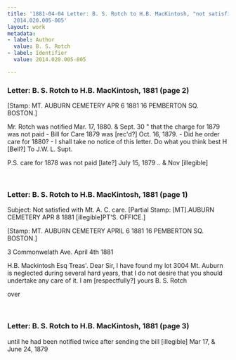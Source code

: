 ```yaml
---
title: '1881-04-04 Letter: B. S. Rotch to H.B. MacKintosh, "not satisfied with care,"
  2014.020.005-005'
layout: work
metadata:
- label: Author
  value: B. S. Rotch
- label: Identifier
  value: 2014.020.005-005

---
```

<div class="pages">
<div id="page-1484517">
<h3><a name="page-1484517">Letter: B. S. Rotch to H.B. MacKintosh, 1881 (page 2)</a></h3>
<div class="page-content">
<p>[Stamp: MT. AUBURN CEMETERY<span class='line-break'> </span>APR<span class='line-break'> </span>6<span class='line-break'> </span>1881<span class='line-break'> </span>16 PEMBERTON SQ. BOSTON.]</p>
<p>Mr. Rotch was notified<span class='line-break'> </span>Mar. 17, 1880. &amp;<span class='line-break'> </span>Sept. 30 " that<span class='line-break'> </span>the charge for 1879 was<span class='line-break'> </span>not paid - Bill for <span class='line-break'> </span>Care 1879 was [rec'd?]<span class='line-break'> </span>Oct. 16, 1879. - <span class='line-break'> </span>Did he order care <span class='line-break'> </span>for 1880? - I shall<span class='line-break'> </span>take no notice of this <span class='line-break'> </span>letter. Do what you <span class='line-break'> </span>think best<span class='line-break'> </span>H [Bell?]<span class='line-break'> </span>To J.W. L. Supt.</p>
<p>P.S. care for 1878 was not paid<span class='line-break'> </span>[late?] July 15, 1879 .. &amp; Nov [illegible]</p>
</div>
</div>
<br />
<div id="page-1484518">
<h3><a name="page-1484518">Letter: B. S. Rotch to H.B. MacKintosh, 1881 (page 1)</a></h3>
<div class="page-content">
<p>Subject: Not satisfied with Mt. A. C. care.<span class='line-break'> </span>[Partial Stamp: [MT].AUBURN CEMETERY<span class='line-break'> </span>APR<span class='line-break'> </span>8<span class='line-break'> </span>1881<span class='line-break'> </span>[illegible]PT'S. OFFICE.]</p>
<p>[Stamp: MT. AUBURN CEMETERY<span class='line-break'> </span>APRIL <span class='line-break'> </span>6<span class='line-break'> </span>1881<span class='line-break'> </span>16 PEMBERTON SQ. BOSTON.]</p>
<p>3 Commonwelath Ave.<span class='line-break'> </span>April 4th 1881</p>
<p>H.B. Mackintosh Esq<span class='line-break'> </span>Treas'.<span class='line-break'> </span>Dear Sir,<span class='line-break'> </span>I have found<span class='line-break'> </span>my lot 3004 Mt. Auburn is<span class='line-break'> </span>neglected during several hard years,<span class='line-break'> </span>that I do not desire that you should<span class='line-break'> </span>undertake any care of it.<span class='line-break'> </span>I am [respectfully?] yours<span class='line-break'> </span>B. S. Rotch</p>
<p>over</p>
</div>
</div>
<br />
<div id="page-1484519">
<h3><a name="page-1484519">Letter: B. S. Rotch to H.B. MacKintosh, 1881 (page 3)</a></h3>
<div class="page-content">
<p>until he had been<span class='line-break'> </span>notified twice after<span class='line-break'> </span>sending the bill <span class='line-break'></span>[illegible] Mar 17, &amp; June<span class='line-break'> </span>24, 1879<span class='line-break'> </span></p>
</div>
</div>
<br />
</div>

